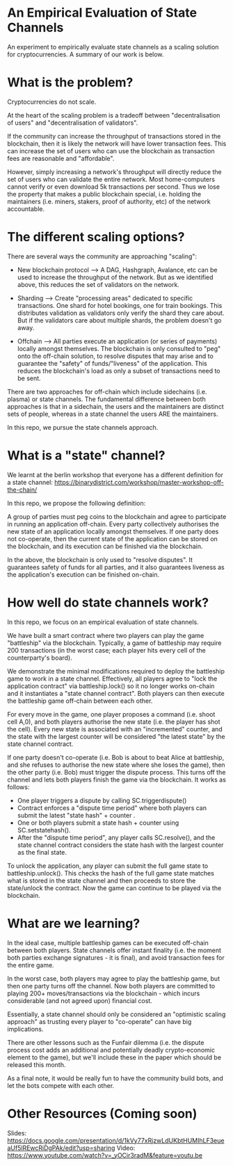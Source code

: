 # An Empirical Evaluation of State Channels 

An experiment to empirically evaluate state channels as a scaling solution for cryptocurrencies. A summary of our work is below. 

What is the problem?
=========================

Cryptocurrencies do not scale. 

At the heart of the scaling problem is a tradeoff between "decentralisation of users" and "decentralisation of validators".

If the community can increase the throughput of transactions stored in the blockchain, then it is likely the network will have lower transaction fees. 
This can increase the set of users who can use the blockchain as transaction fees are reasonable and "affordable". 

However, simply increasing a network's throughput will directly reduce the set of users who can validate the entire network. Most home-computers cannot verify or even download 5k transactions per second. Thus we lose the property that makes a public blockchain special, i.e. holding the maintainers (i.e. miners, stakers, proof of authority, etc) of the network accountable. 

The different scaling options? 
=========================

There are several ways the community are approaching "scaling":

- New blockchain protocol
--> A DAG, Hashgraph, Avalance, etc can be used to increase the throughput of the network. But as we identified above, this reduces the set of validators on the network. 

- Sharding
--> Create "processing areas" dedicated to specific transactions. One shard for hotel bookings, one for train bookings. This distributes validation as validators only verify the shard they care about. But if the validators care about multiple shards, the problem doesn't go away. 

- Offchain 
--> All parties execute an application (or series of payments) locally amongst themselves. The blockchain is only consulted to "peg" onto the off-chain solution, to resolve disputes that may arise and to guarantee the "safety" of funds/"liveness" of the application. This reduces the blockchain's load as only a subset of transactions need to be sent. 

There are two approaches for off-chain which include sidechains (i.e. plasma) or state channels. The fundamental difference between both approaches is that in a sidechain, the users and the maintainers are distinct sets of people, whereas in a state channel the users ARE the maintainers. 

In this repo, we pursue the state channels approach. 

What is a "state" channel?
=========================

We learnt at the berlin workshop that everyone has a different definition for a state channel: 
https://binarydistrict.com/workshop/master-workshop-off-the-chain/

In this repo, we propose the following definition: 

A group of parties must peg coins to the blockchain and agree to participate in running an application off-chain. Every party collectively authorises the new state of an application locally amongst themselves. If one party does not co-operate, then the current state of the application can be stored on the blockchain, and its execution can be finished via the blockchain.

In the above, the blockchain is only used to "resolve disputes". It guarantees safety of funds for all parties, and it also guarantees liveness as the application's execution can be finished on-chain. 

How well do state channels work? 
=========================

In this repo, we focus on an empirical evaluation of state channels. 

We have built a smart contract where two players can play the game "battleship" via the blockchain. Typically, a game of battleship may require 200 transactions (in the worst case; each player hits every cell of the counterparty's board). 

We demonstrate the minimal modifications required to deploy the battleship game to work in a state channel. Effectively, all players agree to "lock the application contract" via battleship.lock() so it no longer works on-chain and it instantiates a "state channel contract". Both players can then execute the battleship game off-chain between each other. 

For every move in the game, one player proposes a command (i.e. shoot cell A,0), and both players authorise the new state (i.e. the player has shot the cell). Every new state is associated with an "incremented" counter, and the state with the largest counter will be considered "the latest state" by the state channel contract.

If one party doesn't co-operate (i.e. Bob is about to beat Alice at battleship, and she refuses to authorise the new state where she loses the game), then the other party (i.e. Bob) must trigger the dispute process. This turns off the channel and lets both players finish the game via the blockchain. It works as follows: 

- One player triggers a dispute by calling SC.triggerdispute()
- Contract enforces a "dispute time period" where both players can submit the latest "state hash" + counter .
- One or both players submit a state hash + counter using SC.setstatehash(). 
- After the "dispute time period", any player calls SC.resolve(), and the state channel contract considers the state hash with the largest counter as the final state.

To unlock the application, any player can submit the full game state to battleship.unlock(). This checks the hash of the full game state matches what is stored in the state channel and then proceeds to store the state/unlock the contract. Now the game can continue to be played via the blockchain. 

What are we learning?
=========================

In the ideal case, multiple battleship games can be executed off-chain between both players. State channels offer instant finality (i.e. the moment both parties exchange signatures - it is final), and avoid transaction fees for the entire game. 

In the worst case, both players may agree to play the battleship game, but then one party turns off the channel. Now both players are committed to playing 200+ moves/transactions via the blockchain - which incurs considerable (and not agreed upon) financial cost. 

Essentially, a state channel should only be considered an "optimistic scaling approach" as trusting every player to "co-operate" can have big implications. 

There are other lessons such as the Funfair dilemma (i.e. the dispute process cost adds an additional and potentially deadly crypto-economic element to the game), but we'll include these in the paper which should be released this month. 

As a final note, it would be really fun to have the community build bots, and let the bots compete with each other.

Other Resources (Coming soon) 
=========================

Slides: https://docs.google.com/presentation/d/1kVy77xRjzwLdUKbtHUMIhLF3eueaUf5lREwcRiDgPAk/edit?usp=sharing
Video: https://www.youtube.com/watch?v=_yOCir3radM&feature=youtu.be
